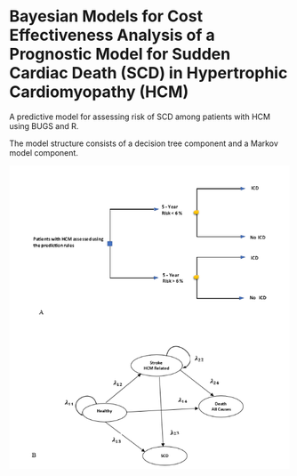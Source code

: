 # Bayesian Models for Cost Effectiveness Analysis of a Prognostic Model for Sudden Cardiac Death (SCD) in Hypertrophic Cardiomyopathy (HCM)

A predictive model for assessing risk of SCD among patients with HCM using BUGS and R.

The model structure consists of a decision tree component and a Markov model component.

![](model_diagram.PNG)
